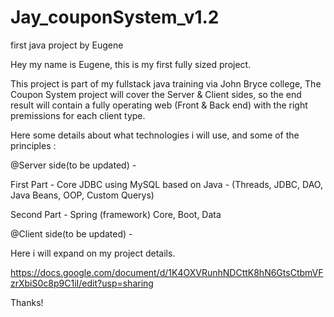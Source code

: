 # Jay_couponSystem_v1.2
first java project by Eugene

Hey my name is Eugene, this is my first fully sized project.

This project is part of my fullstack java training via John Bryce college,
The Coupon System project will cover the Server & Client sides,
so the end result will contain a fully operating web (Front & Back end) with the right premissions for each client type.

Here some details about what technologies i will use, and some of the principles :

@Server side(to be updated) -

First Part - Core JDBC using MySQL 
based on Java - (Threads, JDBC, DAO, Java Beans, OOP, Custom Querys)

Second Part - Spring (framework)
Core, Boot, Data

@Client side(to be updated) -

Here i will expand on my project details.


https://docs.google.com/document/d/1K4OXVRunhNDCttK8hN6GtsCtbmVFzrXbiS0c8p9C1iI/edit?usp=sharing


Thanks!
